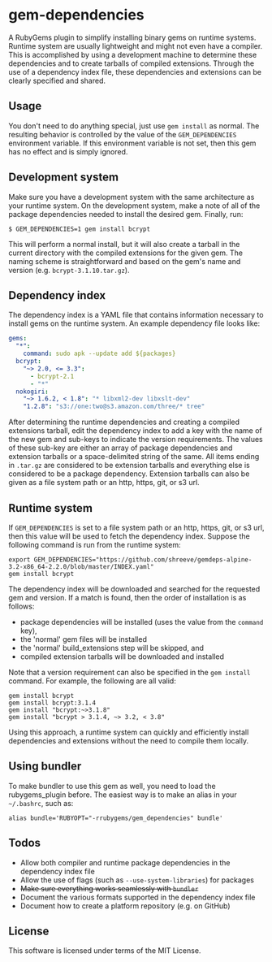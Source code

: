 # gem-dependencies

A RubyGems plugin to simplify installing binary gems on runtime systems. Runtime system are usually lightweight and might not even have a compiler. This is accomplished by using a development machine to determine these dependencies and to create tarballs of compiled extensions. Through the use of a dependency index file, these dependencies and extensions can be clearly specified and shared.

## Usage

You don't need to do anything special, just use ```gem install``` as normal. The resulting behavior is controlled by the value of the ```GEM_DEPENDENCIES``` environment variable. If this environment variable is not set, then this gem has no effect and is simply ignored.

## Development system

Make sure you have a development system with the same architecture as your runtime system. On the development system, make a note of all of the package dependencies needed to install the desired gem. Finally, run:

```shell
$ GEM_DEPENDENCIES=1 gem install bcrypt
```

This will perform a normal install, but it will also create a tarball in the current directory with the compiled extensions for the given gem. The naming scheme is straightforward and based on the gem's name and version (e.g. ```bcrypt-3.1.10.tar.gz```).

## Dependency index

The dependency index is a YAML file that contains information necessary to install gems on the runtime system. An example dependency file looks like:

```yaml
gems:
  "*":
    command: sudo apk --update add ${packages}
  bcrypt:
    "~> 2.0, <= 3.3":
      - bcrypt-2.1
      - "*"
  nokogiri:
    "~> 1.6.2, < 1.8": "* libxml2-dev libxslt-dev"
    "1.2.8": "s3://one:two@s3.amazon.com/three/* tree"
```

After determining the runtime dependencies and creating a compiled extensions tarball, edit the dependency index to add a key with the name of the new gem and sub-keys to indicate the version requirements. The values of these sub-key are either an array of package dependencies and extension tarballs or a space-delimited string of the same. All items ending in ```.tar.gz``` are considered to be extension tarballs and everything else is considered to be a package dependency. Extension tarballs can also be given as a file system path or an http, https, git, or s3 url.

## Runtime system

If ```GEM_DEPENDENCIES``` is set to a file system path or an http, https, git, or s3 url, then this value will be used to fetch the dependency index. Suppose the following command is run from the runtime system:

```shell
export GEM_DEPENDENCIES="https://github.com/shreeve/gemdeps-alpine-3.2-x86_64-2.2.0/blob/master/INDEX.yaml"
gem install bcrypt
```

The dependency index will be downloaded and searched for the requested gem and version. If a match is found, then the order of installation is as follows:

* package dependencies will be installed (uses the value from the ```command``` key),
* the 'normal' gem files will be installed
* the 'normal' build_extensions step will be skipped, and
* compiled extension tarballs will be downloaded and installed

Note that a version requirement can also be specified in the ```gem install``` command. For example, the following are all valid:

```shell
gem install bcrypt
gem install bcrypt:3.1.4
gem install "bcrypt:~>3.1.8"
gem install "bcrypt > 3.1.4, ~> 3.2, < 3.8"
```

Using this approach, a runtime system can quickly and efficiently install dependencies and extensions without the need to compile them locally.

## Using bundler

To make bundler to use this gem as well, you need to load the rubygems_plugin before. The easiest way is to make an alias in your `~/.bashrc`, such as:

```
alias bundle='RUBYOPT="-rrubygems/gem_dependencies" bundle'
```

## Todos

* Allow both compiler and runtime package dependencies in the dependency index file
* Allow the use of flags (such as ```--use-system-libraries```) for packages
* ~~Make sure everything works seamlessly with ```bundler```~~
* Document the various formats supported in the dependency index file
* Document how to create a platform repository (e.g. on GitHub)

## License

This software is licensed under terms of the MIT License.
